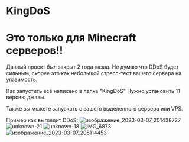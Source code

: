 # KingDoS
# Это только для Minecraft серверов!!

Данный проект был закрыт 2 года назад. Не думаю что DDoS будет сильным, скорее это как небольшой стресс-тест вашего сервера на уязвимость.


Как запустить всё написано в папке "KingDoS"
Нужно установить 11 версию джавы.

Также вы можете запускать с вашего выделенного сервера или VPS.

Пример как выглядит DDoS:
![изображение_2023-03-07_201438727](https://github.com/frisex/KingDoS/assets/86023384/9dd18b84-147c-4c6e-9faa-6ec235942209)
![unknown-21](https://github.com/frisex/KingDoS/assets/86023384/c04cbed1-bc68-4234-8533-1df164be1a2d)
![unknown-18](https://github.com/frisex/KingDoS/assets/86023384/c983b077-4af4-4732-8ca5-e38ce3b808b6)
![IMG_6873](https://github.com/frisex/KingDoS/assets/86023384/1a4dd83a-9ab4-429e-a101-427ec06305f9)
![изображение_2023-03-07_205114453](https://github.com/frisex/KingDoS/assets/86023384/17da0eaf-dd21-4ae5-b79e-7c3b68690563)
